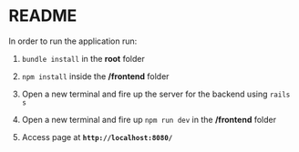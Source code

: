 # README

In order to run the application run:

1. `bundle install` in the **root** folder

2. `npm install` inside the **/frontend** folder

3. Open a new terminal and fire up the server for the backend using `rails s`

4. Open a new terminal and fire up `npm run dev` in the **/frontend** folder

5. Access page at **`http://localhost:8080/`**